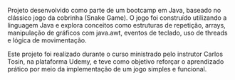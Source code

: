 Projeto desenvolvido como parte de um bootcamp em Java, baseado no clássico jogo da cobrinha (Snake Game).
O jogo foi construído utilizando a linguagem Java e explora conceitos como estruturas de repetição, arrays, manipulação de gráficos com java.awt, eventos de teclado, uso de threads e lógica de movimentação.

Este projeto foi realizado durante o curso ministrado pelo instrutor Carlos Tosin, na plataforma Udemy, e teve como objetivo reforçar o aprendizado prático por meio da implementação de um jogo simples e funcional.
